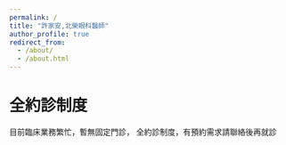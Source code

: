 ```yaml
---
permalink: /
title: "許家安,北榮眼科醫師"
author_profile: true
redirect_from: 
  - /about/
  - /about.html
---
```



全約診制度
======
目前臨床業務繁忙，暫無固定門診，
全約診制度，有預約需求請聯絡後再就診
